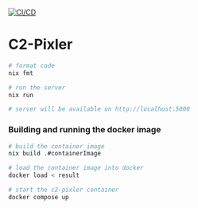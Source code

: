 [![CI/CD](https://github.com/Golo300/C2-Pixler/actions/workflows/build.yml/badge.svg?branch=master)](https://github.com/Golo300/C2-Pixler/actions/workflows/build.yml)

# C2-Pixler

```bash
# format code
nix fmt

# run the server
nix run

# server will be available on http://localhost:5000
```

### Building and running the docker image

```bash
# build the container image
nix build .#containerImage

# load the container image into docker
docker load < result

# start the c2-pixler container
docker compose up
```
